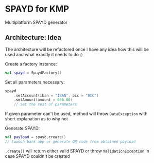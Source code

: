 # SPAYD for KMP

Multiplatform SPAYD generator

## Architecture: Idea

The architecture will be refactored once I have any idea how this will be used and what exactly it needs to do :)

Create a factory instance:

```kotlin
val spayd = SpaydFactory()
```

Set all parameters necessary:

```kotlin
spayd
    .setAccount(iban = "IBAN", bic = "BIC")
    .setAmount(amount = 666.00)
    // Set the rest of parameters
```

If given parameter can't be used, method will throw `DataException` with short explanation as to why not

Generate SPAYD:

```kotlin
val payload = spayd.create()
// Launch bank app or generate QR code from obtained payload
```

`.create()` will return either valid SPAYD or throw `ValidationException` in case SPAYD couldn't be created